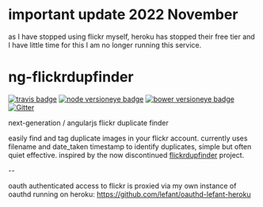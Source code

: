 # important update 2022 November

as I have stopped using flickr myself, heroku has stopped their free tier and I have little time for this I am no longer running this service.


# ng-flickrdupfinder

[![travis badge][travis-badge]][travis-url]
[![node versioneye badge][node-badge]][node-url]
[![bower versioneye badge][bower-badge]][bower-url]
[![Gitter][gitter-badge]][gitter-url]

next-generation / angularjs flickr duplicate finder

easily find and tag duplicate images in your flickr account. currently
uses filename and date_taken timestamp to identify duplicates, simple
but often quiet effective. inspired by the now discontinued
[flickrdupfinder] project.

--

oauth authenticated access to flickr is proxied via my own instance of
oauthd running on heroku:
https://github.com/lefant/oauthd-lefant-heroku


[travis-badge]: https://travis-ci.org/lefant/ng-flickrdupfinder.svg
[travis-url]: https://travis-ci.org/lefant/ng-flickrdupfinder
[node-badge]: https://www.versioneye.com/user/projects/54f1a2294f3108959a00059c/badge.svg?style=flat
[node-url]: https://www.versioneye.com/user/projects/54f1a2294f3108959a00059c#dialog_dependency_badge
[bower-badge]: https://www.versioneye.com/user/projects/54f1a2f44f31083e1b000563/badge.svg?style=flat
[bower-url]: https://www.versioneye.com/user/projects/54f1a2f44f31083e1b000563#dialog_dependency_badge
[gitter-badge]: https://badges.gitter.im/Join%20Chat.svg
[gitter-url]: https://gitter.im/lefant/ng-flickrdupfinder
[flickrdupfinder]: https://github.com/christophemaillot/flickrdupfinder
[http://ng-flickrdupfinder.lefant.net/]: http://ng-flickrdupfinder.lefant.net/?utm_source=github.com&utm_medium=social&utm_campaign=readme#/
